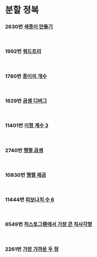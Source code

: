 # 분할 정복

### 2630번 [색종이 만들기](https://www.acmicpc.net/problem/2630)

<br>

### 1992번 [쿼드트리](https://www.acmicpc.net/problem/1992)

<br>

### 1780번 [종이의 개수](https://www.acmicpc.net/problem/1780)

<br>

### 1629번 [곱셈	디버그](https://www.acmicpc.net/problem/1629)

<br>

### 11401번 [이항 계수 3](https://www.acmicpc.net/problem/11401)

<br>

### 2740번 [행렬 곱셈](https://www.acmicpc.net/problem/2740)

<br>

### 10830번 [행렬 제곱](https://www.acmicpc.net/problem/10830)

<br>

### 11444번 [피보나치 수 6](https://www.acmicpc.net/problem/11444)

<br>

### 6549번 [히스토그램에서 가장 큰 직사각형](https://www.acmicpc.net/problem/6549)

<br>

### 2261번 [가장 가까운 두 점](https://www.acmicpc.net/problem/2261)

<br>
